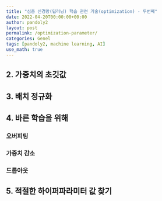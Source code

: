 ```yaml
---
title: "심층 신경망(딥러닝) 학습 관련 기술(optimization) - 두번째"
date: 2022-04-20T00:00:00+00:00
author: pandoly2
layout: post
permalink: /optimization-parameter/
categories: Genel
tags: [pandoly2, machine learning, AI]
use_math: true
---
```


## 2. 가중치의 초깃값

## 3. 배치 정규화

## 4. 바른 학습을 위해
### 오버피팅

### 가중치 감소

### 드롭아웃

## 5. 적절한 하이퍼파라미터 값 찾기
